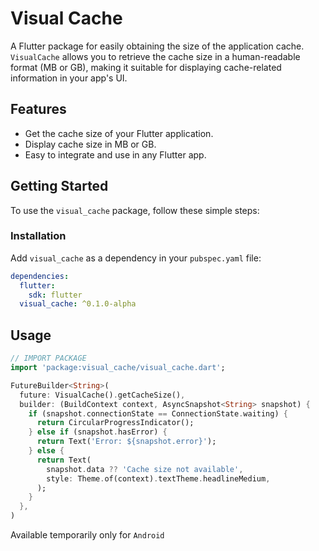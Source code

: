 # Visual Cache

A Flutter package for easily obtaining the size of the application cache. `VisualCache` allows you to retrieve the cache size in a human-readable format (MB or GB), making it suitable for displaying cache-related information in your app's UI.

## Features

- Get the cache size of your Flutter application.
- Display cache size in MB or GB.
- Easy to integrate and use in any Flutter app.

## Getting Started

To use the `visual_cache` package, follow these simple steps:

### Installation

Add `visual_cache` as a dependency in your `pubspec.yaml` file:

```yaml
dependencies:
  flutter:
    sdk: flutter
  visual_cache: ^0.1.0-alpha
```

## Usage

``` dart
// IMPORT PACKAGE
import 'package:visual_cache/visual_cache.dart';

FutureBuilder<String>(
  future: VisualCache().getCacheSize(),
  builder: (BuildContext context, AsyncSnapshot<String> snapshot) {
    if (snapshot.connectionState == ConnectionState.waiting) {
      return CircularProgressIndicator();
    } else if (snapshot.hasError) {
      return Text('Error: ${snapshot.error}');
    } else {
      return Text(
        snapshot.data ?? 'Cache size not available',
        style: Theme.of(context).textTheme.headlineMedium,
      );
    }
  },
)
```
 
Available temporarily only for `Android`